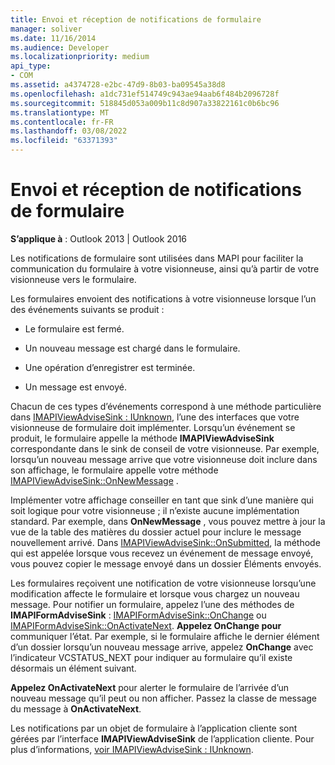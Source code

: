```yaml
---
title: Envoi et réception de notifications de formulaire
manager: soliver
ms.date: 11/16/2014
ms.audience: Developer
ms.localizationpriority: medium
api_type:
- COM
ms.assetid: a4374728-e2bc-47d9-8b03-ba09545a38d8
ms.openlocfilehash: a1dc731ef514749c943ae94aab6f484b2096728f
ms.sourcegitcommit: 518845d053a009b11c8d907a33822161c0b6bc96
ms.translationtype: MT
ms.contentlocale: fr-FR
ms.lasthandoff: 03/08/2022
ms.locfileid: "63371393"
---
```

# <a name="sending-and-receiving-form-notifications"></a>Envoi et réception de notifications de formulaire

  
  
**S’applique à** : Outlook 2013 | Outlook 2016 
  
Les notifications de formulaire sont utilisées dans MAPI pour faciliter la communication du formulaire à votre visionneuse, ainsi qu’à partir de votre visionneuse vers le formulaire.
  
Les formulaires envoient des notifications à votre visionneuse lorsque l’un des événements suivants se produit :
  
- Le formulaire est fermé.
    
- Un nouveau message est chargé dans le formulaire.
    
- Une opération d’enregistrer est terminée.
    
- Un message est envoyé.
    
Chacun de ces types d’événements correspond à une méthode particulière dans [IMAPIViewAdviseSink : IUnknown](imapiviewadvisesinkiunknown.md), l’une des interfaces que votre visionneuse de formulaire doit implémenter. Lorsqu’un événement se produit, le formulaire appelle la méthode **IMAPIViewAdviseSink** correspondante dans le sink de conseil de votre visionneuse. Par exemple, lorsqu’un nouveau message arrive que votre visionneuse doit inclure dans son affichage, le formulaire appelle votre méthode [IMAPIViewAdviseSink::OnNewMessage](imapiviewadvisesink-onnewmessage.md) . 
  
Implémenter votre affichage conseiller en tant que sink d’une manière qui soit logique pour votre visionneuse ; il n’existe aucune implémentation standard. Par exemple, dans **OnNewMessage** , vous pouvez mettre à jour la vue de la table des matières du dossier actuel pour inclure le message nouvellement arrivé. Dans [IMAPIViewAdviseSink::OnSubmitted](imapiviewadvisesink-onsubmitted.md), la méthode qui est appelée lorsque vous recevez un événement de message envoyé, vous pouvez copier le message envoyé dans un dossier Éléments envoyés.
  
Les formulaires reçoivent une notification de votre visionneuse lorsqu’une modification affecte le formulaire et lorsque vous chargez un nouveau message. Pour notifier un formulaire, appelez l’une des méthodes de **IMAPIFormAdviseSink** : [IMAPIFormAdviseSink::OnChange](imapiformadvisesink-onchange.md) ou [IMAPIFormAdviseSink::OnActivateNext](imapiformadvisesink-onactivatenext.md). **Appelez OnChange pour** communiquer l’état. Par exemple, si le formulaire affiche le dernier élément d’un dossier lorsqu’un nouveau message arrive, appelez **OnChange** avec l’indicateur VCSTATUS_NEXT pour indiquer au formulaire qu’il existe désormais un élément suivant. 
  
**Appelez OnActivateNext** pour alerter le formulaire de l’arrivée d’un nouveau message qu’il peut ou non afficher. Passez la classe de message du message à **OnActivateNext**. 
  
Les notifications par un objet de formulaire à l’application cliente sont gérées par l’interface **IMAPIViewAdviseSink** de l’application cliente. Pour plus d’informations, [voir IMAPIViewAdviseSink : IUnknown](imapiviewadvisesinkiunknown.md).
  

